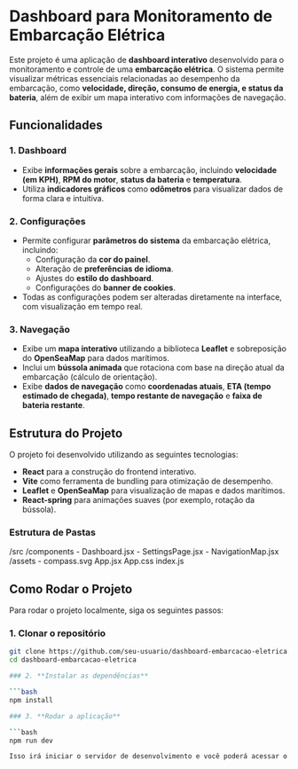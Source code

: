 # Dashboard para Monitoramento de Embarcação Elétrica

Este projeto é uma aplicação de **dashboard interativo** desenvolvido para o monitoramento e controle de uma **embarcação elétrica**. O sistema permite visualizar métricas essenciais relacionadas ao desempenho da embarcação, como **velocidade, direção, consumo de energia, e status da bateria**, além de exibir um mapa interativo com informações de navegação.

## Funcionalidades

### 1. **Dashboard**
- Exibe **informações gerais** sobre a embarcação, incluindo **velocidade (em KPH)**, **RPM do motor**, **status da bateria** e **temperatura**.
- Utiliza **indicadores gráficos** como **odômetros** para visualizar dados de forma clara e intuitiva.

### 2. **Configurações**
- Permite configurar **parâmetros do sistema** da embarcação elétrica, incluindo:
  - Configuração da **cor do painel**.
  - Alteração de **preferências de idioma**.
  - Ajustes do **estilo do dashboard**.
  - Configurações do **banner de cookies**.
- Todas as configurações podem ser alteradas diretamente na interface, com visualização em tempo real.

### 3. **Navegação**
- Exibe um **mapa interativo** utilizando a biblioteca **Leaflet** e sobreposição do **OpenSeaMap** para dados marítimos.
- Inclui um **bússola animada** que rotaciona com base na direção atual da embarcação (cálculo de orientação).
- Exibe **dados de navegação** como **coordenadas atuais**, **ETA (tempo estimado de chegada)**, **tempo restante de navegação** e **faixa de bateria restante**.

## Estrutura do Projeto

O projeto foi desenvolvido utilizando as seguintes tecnologias:
- **React** para a construção do frontend interativo.
- **Vite** como ferramenta de bundling para otimização de desempenho.
- **Leaflet** e **OpenSeaMap** para visualização de mapas e dados marítimos.
- **React-spring** para animações suaves (por exemplo, rotação da bússola).

### Estrutura de Pastas

/src
  /components
    - Dashboard.jsx
    - SettingsPage.jsx
    - NavigationMap.jsx
  /assets
    - compass.svg
  App.jsx
  App.css
  index.js


## Como Rodar o Projeto

Para rodar o projeto localmente, siga os seguintes passos:

### 1. **Clonar o repositório**

```bash
git clone https://github.com/seu-usuario/dashboard-embarcacao-eletrica.git
cd dashboard-embarcacao-eletrica

### 2. **Instalar as dependências**

```bash
npm install

### 3. **Rodar a aplicação**

```bash
npm run dev

Isso irá iniciar o servidor de desenvolvimento e você poderá acessar o dashboard localmente em http://localhost:5173.
